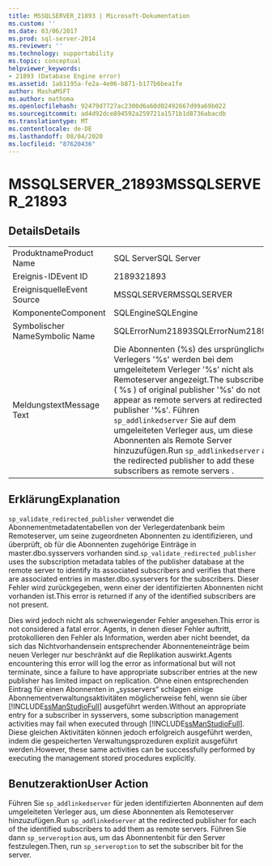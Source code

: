 ```yaml
---
title: MSSQLSERVER_21893 | Microsoft-Dokumentation
ms.custom: ''
ms.date: 03/06/2017
ms.prod: sql-server-2014
ms.reviewer: ''
ms.technology: supportability
ms.topic: conceptual
helpviewer_keywords:
- 21893 (Database Engine error)
ms.assetid: 1ab1195a-fe2a-4e06-b871-b177b6bea1fe
author: MashaMSFT
ms.author: mathoma
ms.openlocfilehash: 92479d7727ac2300d6a60d02492667d99a69b022
ms.sourcegitcommit: ad4d92dce894592a259721a1571b1d8736abacdb
ms.translationtype: MT
ms.contentlocale: de-DE
ms.lasthandoff: 08/04/2020
ms.locfileid: "87620436"
---
```

# <a name="mssqlserver_21893"></a><span data-ttu-id="a5676-102">MSSQLSERVER_21893</span><span class="sxs-lookup"><span data-stu-id="a5676-102">MSSQLSERVER_21893</span></span>
    
## <a name="details"></a><span data-ttu-id="a5676-103">Details</span><span class="sxs-lookup"><span data-stu-id="a5676-103">Details</span></span>  
  
|||  
|-|-|  
|<span data-ttu-id="a5676-104">Produktname</span><span class="sxs-lookup"><span data-stu-id="a5676-104">Product Name</span></span>|<span data-ttu-id="a5676-105">SQL Server</span><span class="sxs-lookup"><span data-stu-id="a5676-105">SQL Server</span></span>|  
|<span data-ttu-id="a5676-106">Ereignis-ID</span><span class="sxs-lookup"><span data-stu-id="a5676-106">Event ID</span></span>|<span data-ttu-id="a5676-107">21893</span><span class="sxs-lookup"><span data-stu-id="a5676-107">21893</span></span>|  
|<span data-ttu-id="a5676-108">Ereignisquelle</span><span class="sxs-lookup"><span data-stu-id="a5676-108">Event Source</span></span>|<span data-ttu-id="a5676-109">MSSQLSERVER</span><span class="sxs-lookup"><span data-stu-id="a5676-109">MSSQLSERVER</span></span>|  
|<span data-ttu-id="a5676-110">Komponente</span><span class="sxs-lookup"><span data-stu-id="a5676-110">Component</span></span>|<span data-ttu-id="a5676-111">SQLEngine</span><span class="sxs-lookup"><span data-stu-id="a5676-111">SQLEngine</span></span>|  
|<span data-ttu-id="a5676-112">Symbolischer Name</span><span class="sxs-lookup"><span data-stu-id="a5676-112">Symbolic Name</span></span>|<span data-ttu-id="a5676-113">SQLErrorNum21893</span><span class="sxs-lookup"><span data-stu-id="a5676-113">SQLErrorNum21893</span></span>|  
|<span data-ttu-id="a5676-114">Meldungstext</span><span class="sxs-lookup"><span data-stu-id="a5676-114">Message Text</span></span>|<span data-ttu-id="a5676-115">Die Abonnenten (%s) des ursprünglichen Verlegers '%s' werden bei dem umgeleitetem Verleger '%s' nicht als Remoteserver angezeigt.</span><span class="sxs-lookup"><span data-stu-id="a5676-115">The subscribers ( %s ) of original publisher '%s' do not appear as remote servers at redirected publisher '%s'.</span></span> <span data-ttu-id="a5676-116">Führen `sp_addlinkedserver` Sie auf dem umgeleiteten Verleger aus, um diese Abonnenten als Remote Server hinzuzufügen.</span><span class="sxs-lookup"><span data-stu-id="a5676-116">Run `sp_addlinkedserver` at the redirected publisher to add these subscribers as remote servers .</span></span>|  
  
## <a name="explanation"></a><span data-ttu-id="a5676-117">Erklärung</span><span class="sxs-lookup"><span data-stu-id="a5676-117">Explanation</span></span>  
 <span data-ttu-id="a5676-118">`sp_validate_redirected_publisher` verwendet die Abonnementmetadatentabellen von der Verlegerdatenbank beim Remoteserver, um seine zugeordneten Abonnenten zu identifizieren, und überprüft, ob für die Abonnenten zugehörige Einträge in master.dbo.sysservers vorhanden sind.</span><span class="sxs-lookup"><span data-stu-id="a5676-118">`sp_validate_redirected_publisher` uses the subscription metadata tables of the publisher database at the remote server to identify its associated subscribers and verifies that there are associated entries in master.dbo.sysservers for the subscribers.</span></span> <span data-ttu-id="a5676-119">Dieser Fehler wird zurückgegeben, wenn einer der identifizierten Abonnenten nicht vorhanden ist.</span><span class="sxs-lookup"><span data-stu-id="a5676-119">This error is returned if any of the identified subscribers are not present.</span></span>  
  
 <span data-ttu-id="a5676-120">Dies wird jedoch nicht als schwerwiegender Fehler angesehen.</span><span class="sxs-lookup"><span data-stu-id="a5676-120">This error is not considered a fatal error.</span></span> <span data-ttu-id="a5676-121">Agents, in denen dieser Fehler auftritt, protokollieren den Fehler als Information, werden aber nicht beendet, da sich das Nichtvorhandensein entsprechender Abonnenteneinträge beim neuen Verleger nur beschränkt auf die Replikation auswirkt.</span><span class="sxs-lookup"><span data-stu-id="a5676-121">Agents encountering this error will log the error as informational but will not terminate, since a failure to have appropriate subscriber entries at the new publisher has limited impact on replication.</span></span> <span data-ttu-id="a5676-122">Ohne einen entsprechenden Eintrag für einen Abonnenten in „sysservers“ schlagen einige Abonnementverwaltungsaktivitäten möglicherweise fehl, wenn sie über [!INCLUDE[ssManStudioFull](../../includes/ssmanstudiofull-md.md)] ausgeführt werden.</span><span class="sxs-lookup"><span data-stu-id="a5676-122">Without an appropriate entry for a subscriber in sysservers, some subscription management activities may fail when executed through [!INCLUDE[ssManStudioFull](../../includes/ssmanstudiofull-md.md)].</span></span> <span data-ttu-id="a5676-123">Diese gleichen Aktivitäten können jedoch erfolgreich ausgeführt werden, indem die gespeicherten Verwaltungsprozeduren explizit ausgeführt werden.</span><span class="sxs-lookup"><span data-stu-id="a5676-123">However, these same activities can be successfully performed by executing the management stored procedures explicitly.</span></span>  
  
## <a name="user-action"></a><span data-ttu-id="a5676-124">Benutzeraktion</span><span class="sxs-lookup"><span data-stu-id="a5676-124">User Action</span></span>  
 <span data-ttu-id="a5676-125">Führen Sie `sp_addlinkedserver` für jeden identifizierten Abonnenten auf dem umgeleiteten Verleger aus, um diese Abonnenten als Remoteserver hinzuzufügen.</span><span class="sxs-lookup"><span data-stu-id="a5676-125">Run `sp_addlinkedserver` at the redirected publisher for each of the identified subscribers to add them as remote servers.</span></span> <span data-ttu-id="a5676-126">Führen Sie dann `sp_serveroption` aus, um das Abonnentenbit für den Server festzulegen.</span><span class="sxs-lookup"><span data-stu-id="a5676-126">Then, run `sp_serveroption` to set the subscriber bit for the server.</span></span>  
  
  

